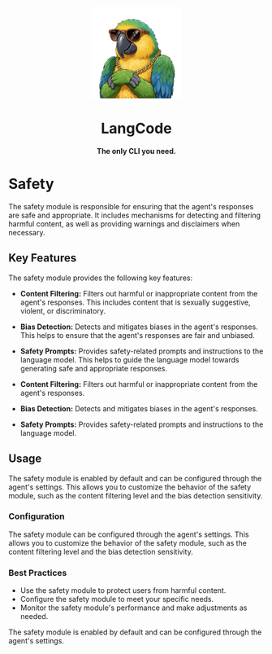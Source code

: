 <div align="center">
  <img src="../assets/logo.png" alt="LangCode Logo" width="180" />
  <h1><b>LangCode</b></h1>
  <p><b>The only CLI you need.</b></p>
</div>

# Safety

The safety module is responsible for ensuring that the agent's responses are safe and appropriate. It includes mechanisms for detecting and filtering harmful content, as well as providing warnings and disclaimers when necessary.

## Key Features

The safety module provides the following key features:

- **Content Filtering:** Filters out harmful or inappropriate content from the agent's responses. This includes content that is sexually suggestive, violent, or discriminatory.
- **Bias Detection:** Detects and mitigates biases in the agent's responses. This helps to ensure that the agent's responses are fair and unbiased.
- **Safety Prompts:** Provides safety-related prompts and instructions to the language model. This helps to guide the language model towards generating safe and appropriate responses.



- **Content Filtering:** Filters out harmful or inappropriate content from the agent's responses.
- **Bias Detection:** Detects and mitigates biases in the agent's responses.
- **Safety Prompts:** Provides safety-related prompts and instructions to the language model.

## Usage

The safety module is enabled by default and can be configured through the agent's settings. This allows you to customize the behavior of the safety module, such as the content filtering level and the bias detection sensitivity.

### Configuration

The safety module can be configured through the agent's settings. This allows you to customize the behavior of the safety module, such as the content filtering level and the bias detection sensitivity.

### Best Practices

- Use the safety module to protect users from harmful content.
- Configure the safety module to meet your specific needs.
- Monitor the safety module's performance and make adjustments as needed.



The safety module is enabled by default and can be configured through the agent's settings.

